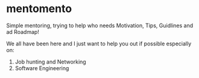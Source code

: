 # mentomento

Simple mentoring, trying to help who needs Motivation, Tips, Guidlines and ad Roadmap!

We all have been here and I just want to help you out if possible especially on:
1. Job hunting and Networking
2. Software Engineering
